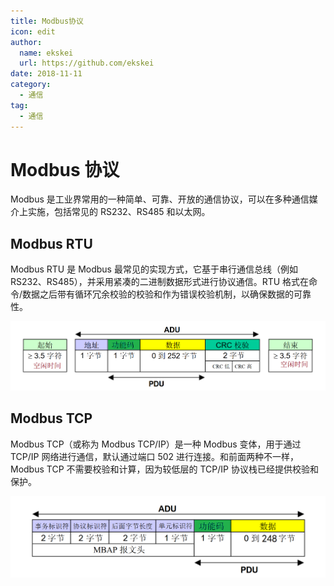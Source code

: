 ```yaml
---
title: Modbus协议
icon: edit
author:
  name: ekskei
  url: https://github.com/ekskei
date: 2018-11-11
category:
  - 通信
tag:
  - 通信
---
```


# Modbus 协议

Modbus 是工业界常用的一种简单、可靠、开放的通信协议，可以在多种通信媒介上实施，包括常见的 RS232、RS485 和以太网。

## Modbus RTU

Modbus RTU 是 Modbus 最常见的实现方式，它基于串行通信总线（例如 RS232、RS485），并采用紧凑的二进制数据形式进行协议通信。RTU 格式在命令/数据之后带有循环冗余校验的校验和作为错误校验机制，以确保数据的可靠性。

![ModbusRTU](./modbus-frame-rtu.png)

## Modbus TCP

Modbus TCP（或称为 Modbus TCP/IP）是一种 Modbus 变体，用于通过 TCP/IP 网络进行通信，默认通过端口 502 进行连接。和前面两种不一样，Modbus TCP 不需要校验和计算，因为较低层的 TCP/IP 协议栈已经提供校验和保护。

![ModbusTCP](./modbus-frame-tcp.png)
